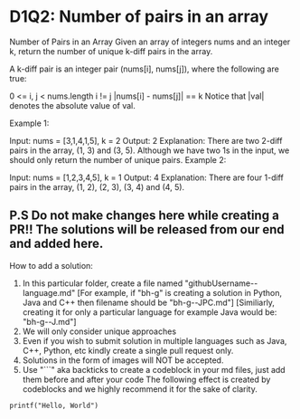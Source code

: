 # D1Q2: Number of pairs in an array
Number of Pairs in an Array
Given an array of integers nums and an integer k, return the number of unique k-diff pairs in the array.

A k-diff pair is an integer pair (nums[i], nums[j]), where the following are true:

0 <= i, j < nums.length
i != j
|nums[i] - nums[j]| == k
Notice that |val| denotes the absolute value of val.

Example 1:

Input: nums = [3,1,4,1,5], k = 2
Output: 2
Explanation: There are two 2-diff pairs in the array, (1, 3) and (3, 5).
Although we have two 1s in the input, we should only return the number of unique pairs.
Example 2:

Input: nums = [1,2,3,4,5], k = 1
Output: 4
Explanation: There are four 1-diff pairs in the array, (1, 2), (2, 3), (3, 4) and (4, 5).

## P.S Do not make changes here while creating a PR!! The solutions will be released from our end and added here.

How to add a solution:
1. In this particular folder, create a file named "githubUsername--language.md" 
[For example, if "bh-g" is creating a solution in Python, Java and C++ then filename should be "bh-g--JPC.md"]
[Similiarly, creating it for only a particular language for example Java would be: "bh-g--J.md"]
2. We will only consider unique approaches 
3. Even if you wish to submit solution in multiple languages such as Java, C++, Python, etc kindly create a single pull request only.
4. Solutions in the form of images will NOT be accepted.
5. Use "```" aka backticks to create a codeblock in your md files, just add them before and after your code 
The following effect is created by codeblocks and we highly recommend it for the sake of clarity. 

```
printf("Hello, World")
```
